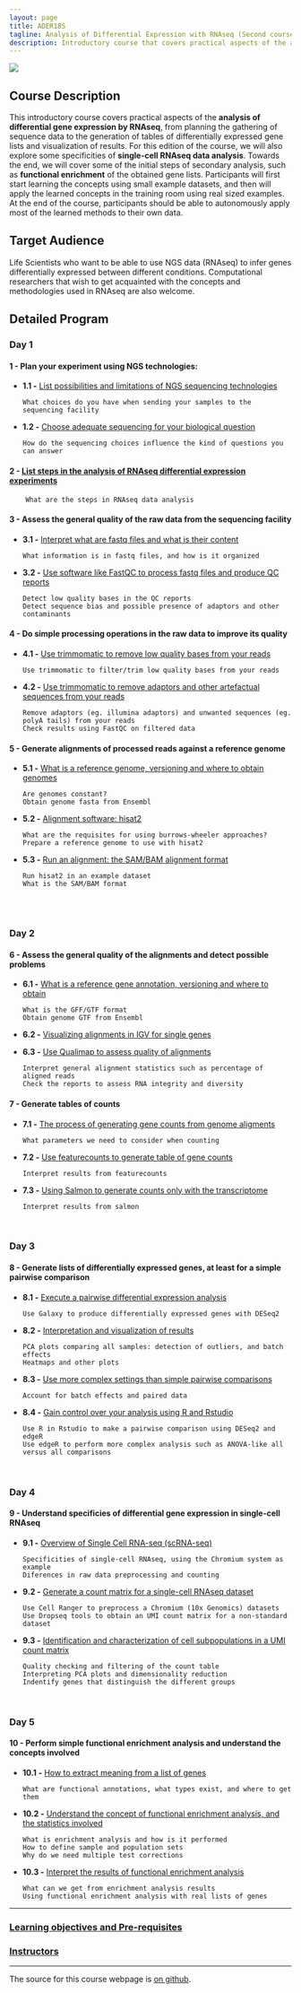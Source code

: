 ```yaml
---
layout: page
title: ADER18S
tagline: Analysis of Differential Expression with RNAseq (Second course in 2018)
description: Introductory course that covers practical aspects of the analysis of differential gene expression by RNAseq
---
```

![](./pages/images/Entry_index_image.jpg)

## Course Description
This introductory course covers practical aspects of the **analysis of differential gene expression by RNAseq**, from planning the gathering of sequence data to the generation of tables of differentially expressed gene lists and visualization of results. For this edition of the course, we will also explore some specificities of **single-cell RNAseq data analysis**. Towards the end, we will cover some of the initial steps of secondary analysis, such as **functional enrichment** of the obtained gene lists. Participants will first start learning the concepts using small example datasets, and then will apply the learned concepts in the training room using real sized examples. At the end of the course, participants should be able to autonomously apply most of the learned methods to their own data. 


## Target Audience
Life Scientists who want to be able to use NGS data (RNAseq) to infer genes differentially expressed between different conditions. Computational researchers that wish to get acquainted with the concepts and methodologies used in RNAseq are also welcome.

## Detailed Program

### Day 1

#### 1 - Plan your experiment using NGS technologies:
+ **1.1 -** [List possibilities and limitations of NGS sequencing technologies](pages/L01_L02.md#LO1)

      What choices do you have when sending your samples to the sequencing facility

+ **1.2 -** [Choose adequate sequencing for your biological question](pages/L01_L02.md#LO1)

      How do the sequencing choices influence the kind of questions you can answer


#### 2 - [List steps in the analysis of RNAseq differential expression experiments](pages/L01_L02.md#LO2) 
        What are the steps in RNAseq data analysis


#### 3 - Assess the general quality of the raw data from the sequencing facility
+ **3.1 -** [Interpret what are fastq files and what is their content](pages/L03.md#LO3.1)
		    
      What information is in fastq files, and how is it organized
    
+ **3.2 -** [Use software like FastQC to process fastq files and produce QC reports](pages/L03.md#LO3.2)
		    
      Detect low quality bases in the QC reports  
      Detect sequence bias and possible presence of adaptors and other contaminants


#### 4 - Do simple processing operations in the raw data to improve its quality
+ **4.1 -** [Use  trimmomatic to remove low quality bases from your reads](pages/L04.md#LO4.1)
		    
      Use trimmomatic to filter/trim low quality bases from your reads

+ **4.2 -** [Use trimmomatic to remove adaptors and other artefactual sequences from your reads](pages/L04.md#LO4.2)
		
      Remove adaptors (eg. illumina adaptors) and unwanted sequences (eg. polyA tails) from your reads
      Check results using FastQC on filtered data



#### 5 - Generate alignments of processed reads against a reference genome
+ **5.1 -** [What is a reference genome, versioning and where to obtain genomes](pages/L05.md#LO5.1)
		
      Are genomes constant?
      Obtain genome fasta from Ensembl
       
+ **5.2 -** [Alignment software: hisat2](pages/L05.md#LO5.2)
		  
      What are the requisites for using burrows-wheeler approaches?
      Prepare a reference genome to use with hisat2
      
+ **5.3 -** [Run an alignment: the SAM/BAM alignment format](pages/L05.md#LO5.3)
		
      Run hisat2 in an example dataset
      What is the SAM/BAM format
<br />
<br />

### Day 2

#### 6 - Assess the general quality of the alignments and detect possible problems
+ **6.1 -** [What is a reference gene annotation, versioning and where to obtain](pages/L06.md#LO6.1)
		  
      What is the GFF/GTF format
      Obtain genome GTF from Ensembl

+ **6.2 -** [Visualizing alignments in IGV for single genes](pages/L06.md#LO6.2)

+ **6.3 -** [Use Qualimap to assess quality of alignments](pages/L06.md#LO6.3)
		
      Interpret general alignment statistics such as percentage of aligned reads
      Check the reports to assess RNA integrity and diversity


#### 7 - Generate tables of counts
+ **7.1 -** [The process of generating gene counts from genome aligments](pages/L07.md#LO7.1)
		
      What parameters we need to consider when counting

+ **7.2 -** [Use featurecounts to generate table of gene counts](pages/L07.md#LO7.2)
		  
      Interpret results from featurecounts
      
+ **7.3 -** [Using Salmon to generate counts only with the transcriptome](pages/L07.md#LO7.3)
		
      Interpret results from salmon

</br>


### Day 3
#### 8 - Generate lists of differentially expressed genes, at least for a simple pairwise comparison
+ **8.1 -** [Execute a pairwise differential expression analysis](pages/L08.md#LO8.1)
		  
      Use Galaxy to produce differentially expressed genes with DESeq2

+ **8.2 -** [Interpretation and visualization of results](pages/L08.md#LO8.2)
		  
      PCA plots comparing all samples: detection of outliers, and batch effects
      Heatmaps and other plots

+ **8.3 -** [Use more complex settings than simple pairwise comparisons](pages/L08.md#LO8.3)
      
      Account for batch effects and paired data

+ **8.4 -** [Gain control over your analysis using R and Rstudio](pages/L08.md#LO8.4)
		  
      Use R in Rstudio to make a pairwise comparison using DESeq2 and edgeR
      Use edgeR to perform more complex analysis such as ANOVA-like all versus all comparisons

</br>

### Day 4
#### 9 - Understand specificies of differential gene expression in single-cell RNAseq
+ **9.1 -** [Overview of Single Cell RNA-seq (scRNA-seq)](pages/L09.md#LO9.1)
		  
      Specificities of single-cell RNAseq, using the Chromium system as example
      Diferences in raw data preprocessing and counting

+ **9.2 -** [Generate a count matrix for a single-cell RNAseq dataset](pages/L09.md#LO9.2)
		
      Use Cell Ranger to preprocess a Chromium (10x Genomics) datasets
      Use Dropseq tools to obtain an UMI count matrix for a non-standard dataset

+ **9.3 -** [Identification and characterization of cell subpopulations in a UMI count matrix](pages/L09.md#LO9.3)
		
      Quality checking and filtering of the count table
      Interpreting PCA plots and dimensionality reduction
      Indentify genes that distinguish the different groups

</br>


### Day 5 
#### 10 - Perform simple functional enrichment analysis and understand the concepts involved
+ **10.1 -** [How to extract meaning from a list of genes](pages/L10.md#LO10.1)

      What are functional annotations, what types exist, and where to get them

+ **10.2 -** [Understand the concept of functional enrichment analysis, and the statistics involved](pages/L10.md#LO10.2)
		
      What is enrichment analysis and how is it performed
      How to define sample and population sets
      Why do we need multiple test corrections

+ **10.3 -** [Interpret the results of functional enrichment analysis](pages/L10.md#LO10.3)
		  
      What can we get from enrichment analysis results
      Using functional enrichment analysis with real lists of genes

---

### [Learning objectives and Pre-requisites](pages/objectives_prerequesites.md)

### [Instructors](pages/instructors.md)

---

The source for this course webpage is [on github](https://github.com/GTPB/Web_course_template).
